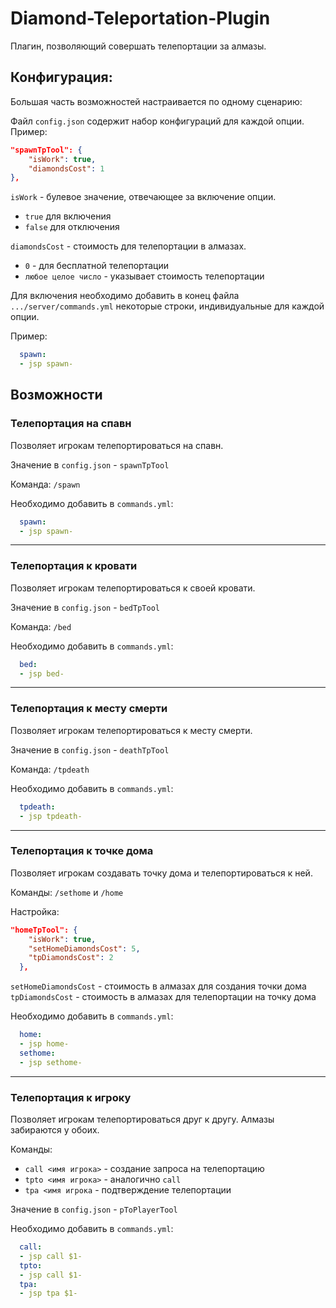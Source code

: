# Diamond-Teleportation-Plugin

Плагин, позволяющий совершать телепортации за алмазы.

## Конфигурация:

Большая часть возможностей настраивается по одному сценарию:

Файл `config.json` содержит набор конфигураций для каждой опции. Пример:

```json
"spawnTpTool": {
    "isWork": true,
    "diamondsCost": 1
},
```

`isWork` - булевое значение, отвечающее за включение опции.
+ `true` для включения
+ `false` для отключения

`diamondsCost` - стоимость для телепортации в алмазах.
+ `0` - для бесплатной телепортации
+ `любое целое число` - указывает стоимость телепортации

Для включения необходимо добавить в конец файла `.../server/commands.yml` некоторые строки, индивидуальные для каждой опции.

Пример:
```yml
  spawn:
  - jsp spawn-
```


## Возможности

### Телепортация на спавн

Позволяет игрокам телепортироваться на спавн.

Значение в `config.json` - `spawnTpTool`

Команда: `/spawn`

Необходимо добавить в `commands.yml`:
```yml
  spawn:
  - jsp spawn-
```

---

### Телепортация к кровати

Позволяет игрокам телепортироваться к своей кровати.

Значение в `config.json` - `bedTpTool`

Команда: `/bed`

Необходимо добавить в `commands.yml`:
```yml
  bed:
  - jsp bed-
```

---

### Телепортация к месту смерти

Позволяет игрокам телепортироваться к месту смерти.

Значение в `config.json` - `deathTpTool`

Команда: `/tpdeath`

Необходимо добавить в `commands.yml`:
```yml
  tpdeath:
  - jsp tpdeath-
```

---

### Телепортация к точке дома

Позволяет игрокам создавать точку дома и телепортироваться к ней.

Команды: `/sethome` и `/home`

Настройка:

```json
"homeTpTool": {
    "isWork": true,
    "setHomeDiamondsCost": 5,
    "tpDiamondsCost": 2
  },
```

`setHomeDiamondsCost` - стоимость в алмазах для создания точки дома
`tpDiamondsCost` - стоимость в алмазах для телепортации на точку дома

Необходимо добавить в `commands.yml`:
```yml
  home:
  - jsp home-
  sethome:
  - jsp sethome-
```

---

### Телепортация к игроку

Позволяет игрокам телепортироваться друг к другу. Алмазы забираются у обоих.

Команды:
+ `call <имя игрока>` - создание запроса на телепортацию
+ `tpto <имя игрока>` - аналогично `call`
+ `tpa <имя игрока` - подтверждение телепортации

Значение в `config.json` - `pToPlayerTool`

Необходимо добавить в `commands.yml`:
```yml
  call:
  - jsp call $1-
  tpto:
  - jsp call $1-
  tpa:
  - jsp tpa $1-
```